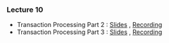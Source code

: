 ### Lecture 10

- Transaction Processing Part 2 :  [Slides](https://drive.google.com/file/d/16L6-DKnAJ3MaHixEBX2gzQ-2qJZH5r8_/view?usp=sharing) ,  [Recording](https://drive.google.com/file/d/1RVXDkwhsmXLeBcmSOqDwI0xAsWpPPsb4/view?usp=sharing)
- Transaction Processing Part 3 :  [Slides](https://drive.google.com/file/d/1oSrcuWXKM6KzBxomVaKY9ZzfXMn1EwTH/view?usp=sharing) ,  [Recording](https://drive.google.com/file/d/1EIUiv7SkViJWNYNMYCZNCSE_vGt1F98q/view?usp=sharing)

